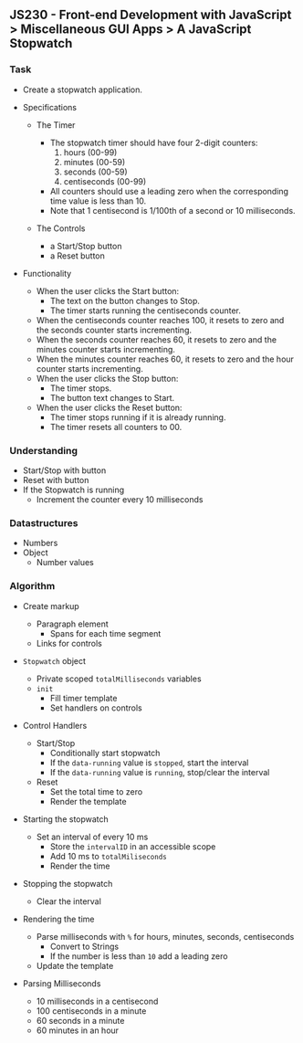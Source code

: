 ## JS230 - Front-end Development with JavaScript > Miscellaneous GUI Apps > A JavaScript Stopwatch

### Task
- Create a stopwatch application.

- Specifications
  + The Timer
    * The stopwatch timer should have four 2-digit counters:
      1. hours (00-99)
      2. minutes (00-59)
      3. seconds (00-59)
      4. centiseconds (00-99)
    * All counters should use a leading zero when the corresponding time value is less than 10.
    * Note that 1 centisecond is 1/100th of a second or 10 milliseconds.

  + The Controls
    * a Start/Stop button
    * a Reset button

- Functionality
  + When the user clicks the Start button:
    * The text on the button changes to Stop.
    * The timer starts running the centiseconds counter.
  + When the centiseconds counter reaches 100, it resets to zero and the seconds counter starts incrementing.
  + When the seconds counter reaches 60, it resets to zero and the minutes counter starts incrementing.
  + When the minutes counter reaches 60, it resets to zero and the hour counter starts incrementing.
  + When the user clicks the Stop button:
    * The timer stops.
    * The button text changes to Start.
  + When the user clicks the Reset button:
    * The timer stops running if it is already running.
    * The timer resets all counters to 00.

### Understanding
- Start/Stop with button
- Reset with button
- If the Stopwatch is running
  + Increment the counter every 10 milliseconds

### Datastructures
- Numbers
- Object
  + Number values

### Algorithm
- Create markup
  + Paragraph element
    * Spans for each time segment
  + Links for controls
- `Stopwatch` object
  + Private scoped `totalMilliseconds` variables
  + `init`
    * Fill timer template
    * Set handlers on controls
- Control Handlers
  + Start/Stop
    * Conditionally start stopwatch
    * If the `data-running` value is `stopped`, start the interval
    * If the `data-running` value is `running`, stop/clear the interval
  + Reset
    * Set the total time to zero
    * Render the template

- Starting the stopwatch
  + Set an interval of every 10 ms
    * Store the `intervalID` in an accessible scope
    * Add 10 ms to `totalMiliseconds`
    * Render the time
- Stopping the stopwatch
  + Clear the interval

- Rendering the time
  + Parse milliseconds with `%` for hours, minutes, seconds, centiseconds
    * Convert to Strings
    * If the number is less than `10` add a leading zero
  + Update the template

- Parsing Milliseconds
  + 10 milliseconds in a centisecond
  + 100 centiseconds in a minute
  + 60 seconds in a minute
  + 60 minutes in an hour
